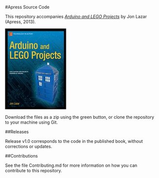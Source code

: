 #Apress Source Code

This repository accompanies [*Arduino and LEGO Projects*](http://www.apress.com/9781430249290) by Jon Lazar (Apress, 2013).

![Cover image](9781430249290.jpg)

Download the files as a zip using the green button, or clone the repository to your machine using Git.

##Releases

Release v1.0 corresponds to the code in the published book, without corrections or updates.

##Contributions

See the file Contributing.md for more information on how you can contribute to this repository.
